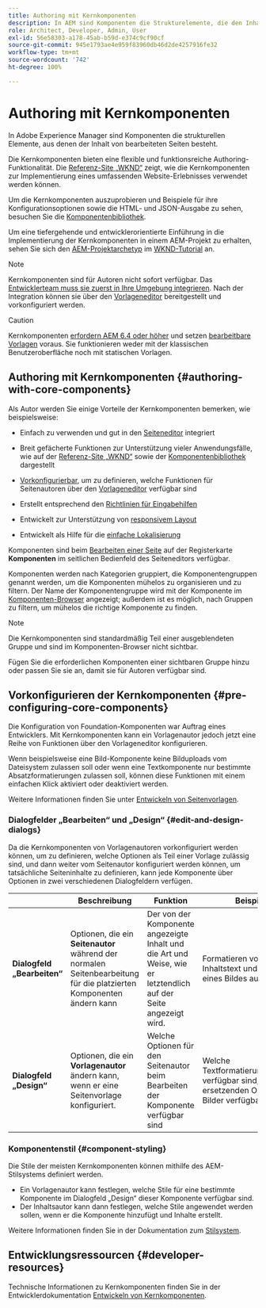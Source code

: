 ```yaml
---
title: Authoring mit Kernkomponenten
description: In AEM sind Komponenten die Strukturelemente, die den Inhalt der zu erstellenden Seiten ausmachen. Kernkomponenten bieten flexible und funktionsreiche Authoring-Funktionalität.
role: Architect, Developer, Admin, User
exl-id: 56e58303-a178-45ab-b59d-e374c9cf90cf
source-git-commit: 945e1793ae4e959f83960db46d2de4257916fe32
workflow-type: tm+mt
source-wordcount: '742'
ht-degree: 100%

---
```


# Authoring mit Kernkomponenten

In Adobe Experience Manager sind Komponenten die strukturellen Elemente, aus denen der Inhalt von bearbeiteten Seiten besteht.

Die Kernkomponenten bieten eine flexible und funktionsreiche Authoring-Funktionalität. Die [Referenz-Site „WKND“](https://wknd.site) zeigt, wie die Kernkomponenten zur Implementierung eines umfassenden Website-Erlebnisses verwendet werden können.

Um die Kernkomponenten auszuprobieren und Beispiele für ihre Konfigurationsoptionen sowie die HTML- und JSON-Ausgabe zu sehen, besuchen Sie die [Komponentenbibliothek](https://adobe.com/go/aem_cmp_library_de).

Um eine tiefergehende und entwicklerorientierte Einführung in die Implementierung der Kernkomponenten in einem AEM-Projekt zu erhalten, sehen Sie sich den [AEM-Projektarchetyp](/help/developing/archetype/overview.md) im [WKND-Tutorial](https://experienceleague.adobe.com/docs/experience-manager-learn/getting-started-wknd-tutorial-develop/overview.html?lang=de) an.

>[!NOTE]
>
>Kernkomponenten sind für Autoren nicht sofort verfügbar. Das [Entwicklerteam muss sie zuerst in Ihre Umgebung integrieren](/help/get-started/using.md). Nach der Integration können sie über den [Vorlageneditor](https://experienceleague.adobe.com/docs/experience-manager-cloud-service/sites/authoring/features/templates.html?lang=de) bereitgestellt und vorkonfiguriert werden.

>[!CAUTION]
>
>Kernkomponenten [erfordern AEM 6.4 oder höher](/help/versions.md) und setzen [bearbeitbare Vorlagen](https://experienceleague.adobe.com/docs/experience-manager-cloud-service/sites/authoring/features/templates.html?lang=de) voraus. Sie funktionieren weder mit der klassischen Benutzeroberfläche noch mit statischen Vorlagen.

## Authoring mit Kernkomponenten {#authoring-with-core-components}

Als Autor werden Sie einige Vorteile der Kernkomponenten bemerken, wie beispielsweise:

* Einfach zu verwenden und gut in den [Seiteneditor](https://experienceleague.adobe.com/docs/experience-manager-cloud-service/sites/authoring/fundamentals/editing-content.html?lang=de) integriert

* Breit gefächerte Funktionen zur Unterstützung vieler Anwendungsfälle, wie auf der [Referenz-Site „WKND“](https://wknd.site) sowie der [Komponentenbibliothek](https://adobe.com/go/aem_cmp_library_de) dargestellt

* [Vorkonfigurierbar](#pre-configuring-core-components), um zu definieren, welche Funktionen für Seitenautoren über den [Vorlageneditor](https://experienceleague.adobe.com/docs/experience-manager-cloud-service/sites/authoring/features/templates.html?lang=de) verfügbar sind

* Erstellt entsprechend den [Richtlinien für Eingabehilfen](https://experienceleague.adobe.com/docs/experience-manager-cloud-service/sites/authoring/fundamentals/accessible-content.html?lang=de)

* Entwickelt zur Unterstützung von [responsivem Layout](https://experienceleague.adobe.com/docs/experience-manager-cloud-service/sites/authoring/features/responsive-layout.html?lang=de)

* Entwickelt als Hilfe für die [einfache Lokalisierung](localization.md)

Komponenten sind beim [Bearbeiten einer Seite](https://experienceleague.adobe.com/docs/experience-manager-cloud-service/sites/authoring/fundamentals/editing-content.html?lang=de) auf der Registerkarte **Komponenten** im seitlichen Bedienfeld des Seiteneditors verfügbar.

Komponenten werden nach Kategorien gruppiert, die Komponentengruppen genannt werden, um die Komponenten mühelos zu organisieren und zu filtern. Der Name der Komponentengruppe wird mit der Komponente im [Komponenten-Browser](https://experienceleague.adobe.com/docs/experience-manager-cloud-service/sites/authoring/fundamentals/editing-content.html?lang=de) angezeigt; außerdem ist es möglich, nach Gruppen zu filtern, um mühelos die richtige Komponente zu finden.

>[!NOTE]
>
>Die Kernkomponenten sind standardmäßig Teil einer ausgeblendeten Gruppe und sind im Komponenten-Browser nicht sichtbar.
>
>Fügen Sie die erforderlichen Komponenten einer sichtbaren Gruppe hinzu oder passen Sie sie an, damit sie für Autoren verfügbar sind.

## Vorkonfigurieren der Kernkomponenten {#pre-configuring-core-components}

Die Konfiguration von Foundation-Komponenten war Auftrag eines Entwicklers. Mit Kernkomponenten kann ein Vorlagenautor jedoch jetzt eine Reihe von Funktionen über den Vorlageneditor konfigurieren.

Wenn beispielsweise eine Bild-Komponente keine Bilduploads vom Dateisystem zulassen soll oder wenn eine Textkomponente nur bestimmte Absatzformatierungen zulassen soll, können diese Funktionen mit einem einfachen Klick aktiviert oder deaktiviert werden.

Weitere Informationen finden Sie unter [Entwickeln von Seitenvorlagen](https://experienceleague.adobe.com/docs/experience-manager-cloud-service/sites/authoring/features/templates.html?lang=de).

### Dialogfelder „Bearbeiten“ und „Design“ {#edit-and-design-dialogs}

Da die Kernkomponenten von Vorlagenautoren vorkonfiguriert werden können, um zu definieren, welche Optionen als Teil einer Vorlage zulässig sind, und dann weiter vom Seitenautor konfiguriert werden können, um tatsächliche Seiteninhalte zu definieren, kann jede Komponente über Optionen in zwei verschiedenen Dialogfeldern verfügen.

|  | Beschreibung | Funktion | Beispiele |
|--- |--- |--- |--- |
| **Dialogfeld „Bearbeiten“** | Optionen, die ein **Seitenautor** während der normalen Seitenbearbeitung für die platzierten Komponenten ändern kann | Der von der Komponente angezeigte Inhalt und die Art und Weise, wie er letztendlich auf der Seite angezeigt wird. | Formatieren von Inhaltstext und Drehen eines Bildes auf einer Seite |
| **Dialogfeld „Design“** | Optionen, die ein **Vorlagenautor** ändern kann, wenn er eine Seitenvorlage konfiguriert. | Welche Optionen für den Seitenautor beim Bearbeiten der Komponente verfügbar sind | Welche Textformatierungsoptionen verfügbar sind, welche ersetzenden Optionen für Bilder verfügbar sind |

### Komponentenstil {#component-styling}

Die Stile der meisten Kernkomponenten können mithilfe des AEM-Stilsystems definiert werden.

* Ein Vorlagenautor kann festlegen, welche Stile für eine bestimmte Komponente im Dialogfeld „Design“ dieser Komponente verfügbar sind.
* Der Inhaltsautor kann dann festlegen, welche Stile angewendet werden sollen, wenn er die Komponente hinzufügt und Inhalte erstellt.

Weitere Informationen finden Sie in der Dokumentation zum [Stilsystem](https://experienceleague.adobe.com/docs/experience-manager-cloud-service/sites/authoring/features/style-system.html?lang=de).

## Entwicklungsressourcen {#developer-resources}

Technische Informationen zu Kernkomponenten finden Sie in der Entwicklerdokumentation [Entwickeln von Kernkomponenten](/help/developing/overview.md).
